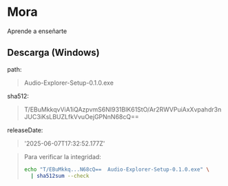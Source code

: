 # Mora
Aprende a enseñarte



## Descarga (Windows)

path: 
>Audio-Explorer-Setup-0.1.0.exe

sha512: 
>T/EBuMkkqvViA1iQAzpvmS6NI931BlK61StO/Ar2RWVPuiAxXvpahdr3nJUC3iKsLBUZLfkVvuOejGPNnN68cQ==

releaseDate: 
>'2025-06-07T17:32:52.177Z'

> Para verificar la integridad:
> ```bash
> echo "T/EBuMkkq...N68cQ==  Audio-Explorer-Setup-0.1.0.exe" \
>   | sha512sum --check
> ```
